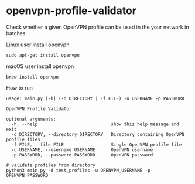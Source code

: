 # openvpn-profile-validator
Check whether a given OpenVPN profile can be used in the your network in batches

Linux user install openvpn
```shell
sudo apt-get install openvpn
```
macOS user install openvpn
```shell
brew install openvpn
```
How to run
```shell
usage: main.py [-h] (-d DIRECTORY | -f FILE) -u USERNAME -p PASSWORD

OpenVPN Profile Validator

optional arguments:
  -h, --help                            show this help message and exit
  -d DIRECTORY, --directory DIRECTORY   Directory containing OpenVPN profile files
  -f FILE, --file FILE                  Single OpenVPN profile file
  -u USERNAME, --username USERNAME      OpenVPN username
  -p PASSWORD, --password PASSWORD      OpenVPN password

```

```shell
# validate profiles from directory
python3 main.py -d test_profiles -u OPENVPN_USERNAME -p OPENVPN_PASSWORD

```
